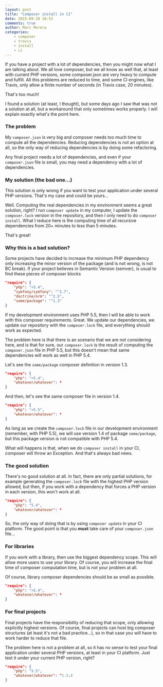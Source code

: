 ```yaml
---
layout: post
title: "Composer install in CI"
date: 2015-09-28 16:53
comments: true
author: Marc Morera
categories: 
    - composer
    - travis
    - install
    - ci
---
```

If you have a project with a lot of dependencies, then you might now what I am 
talking about. We all love composer, but we all know as well that, at least with
current PHP versions, some composer.json are very heavy to compute and fulfill.
All this problems are reduced to time, and some CI engines, like Travis, only
allow a finite number of seconds (in Travis case, 20 minutes).

That's too much!

I found a solution (at least, I thought), but some days ago I saw that was not a
solution at all, but a workaround that only sometimes works properly. I will
explain exactly what's the point here.

### The problem

My `composer.json` is very big and composer needs too much time to compute all
the dependencies. Reducing dependencies is not an option at all, so the only way
of reducing dependencies is by doing some refactoring.

Any final project needs a lot of dependencies, and even if your `composer.json`
file is small, you may need a dependency with a lot of dependencies.

### My solution (the bad one...)

This solution is only wrong if you want to test your application under several
PHP versions. That's my case and could be yours...

Well. Computing the real dependencies in my environment seems a great solution,
right? I run `composer update` in my computer, I update the `composer.lock`
version in the repository, and then I only need to do `composer install`. What
I reduce here is the computing time of all recursive dependencies from 20+ 
minutes to less than 5 minutes.

That's great!

### Why this is a bad solution?

Some projects have decided to increase the minimum PHP dependency only
increasing the minor version of the package (and is not wrong, is not BC break).
If your project believes in Semantic Version (semver), is usual to find these 
pieces of composer blocks

``` json
"require": {
    "php": ">5.4",
    "symfony/symfony": "^2.7",
    "doctrine/orm": "^2.5",
    "some/package": "^1.3"
}
```

If my development environment uses PHP 5.5, then I will be able to work with
this composer requirements. Great. We update our dependencies, we update our
repository with the `composer.lock` file, and everything should work as
expected.

The problem here is that there is an scenario that we are not considering here,
and is that for sure, our `composer.lock` is the result of computing the
`composer.json` file in PHP 5.5, but this doesn't mean that same dependencies
will work as well in PHP 5.4.

Let's see the `some/package` composer definition in version 1.3.

``` json
"require": {
    "php": ">5.4",
    "whatever/whatever": *
}
```

And then, let's see the same composer file in version 1.4.

``` json
"require": {
    "php": ">5.5",
    "whatever/whatever": *
}
```

As long as we create the `composer.lock` file in our development environment
(remember, with PHP 5.5), we will use version 1.4 of package `some/package`, but
this package version is not compatible with PHP 5.4.

What will happens is that, when we do `composer install` in your CI, composer
will throw an Exception. And that's always bad news.

### The good solution

There's no good solution at all. In fact, there are only partial solutions, for
example generating the `composer.lock` file with the highest PHP version
allowed, but then, if you work with a dependency that forces a PHP version in
each version, this won't work at all.

``` json
"require": {
    "php": "5.4",
    "whatever/whatever": *
}
```

So, the only way of doing that is by using `composer update` in your CI
platform. The good point is that you **must** take care of your `composer.json`
file...

### For libraries

If you work with a library, then use the biggest dependency scope. This will
allow more users to use your library. Of course, you will increase the final
time of composer computation time, but is not your problem at all.

Of course, library composer dependencies should be as small as possible.

``` json
"require": {
    "php": ">5.4",
    "whatever/whatever": *
}
```

### For final projects

Final projects have the responsibility of reducing that scope, only allowing
explicitly highest versions. Of course, final projects can host big composer
structures (at least it's not a bad practice...), so in that case you will have
to work harder to reduce that file.

The problem here is not a problem at all, so it has no sense to test your final
application under several PHP versions, at least in your CI platform. Just test
it under your current PHP version, right?

``` json
"require": {
    "php": "5.5",
    "whatever/whatever": ^1.5.4
}
```
